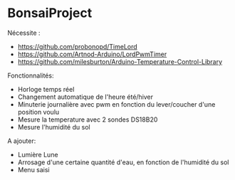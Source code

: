 # BonsaiProject
Nécessite :
  * https://github.com/probonopd/TimeLord
  * https://github.com/Artnod-Arduino/LordPwmTimer
  * https://github.com/milesburton/Arduino-Temperature-Control-Library


Fonctionnalités:
  * Horloge temps réel
  * Changement automatique de l'heure été/hiver
  * Minuterie journalière avec pwm en fonction du lever/coucher d'une position voulu
  * Mesure la temperature avec 2 sondes DS18B20
  * Mesure l'humidité du sol

A ajouter:
  * Lumière Lune
  * Arrosage d'une certaine quantité d'eau, en fonction de l'humidité du sol
  * Menu saisi
